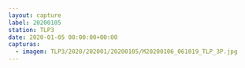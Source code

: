```yaml
---
layout: capture
label: 20200105
station: TLP3
date: 2020-01-05 00:00:00+00:00
capturas:
  - imagem: TLP3/2020/202001/20200105/M20200106_061019_TLP_3P.jpg
---
```

